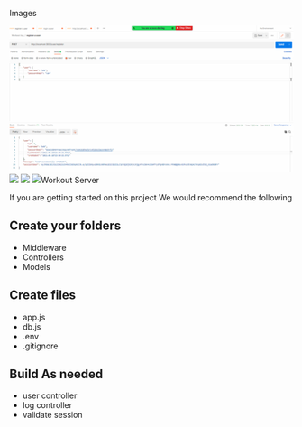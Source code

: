 Images

<img src="https://github.com/TelmaChapa/WorkoutLogServer/blob/main/assets/userRegister.PNG">
<img src="https://github.com/TelmaChapa/WorkoutLogServer/blob/main/assets/userLogin.PNG>
<img src="https://github.com/TelmaChapa/WorkoutLogServer/blob/main/assets/updateLog.PNG>
<img src="https://github.com/TelmaChapa/WorkoutLogServer/blob/main/assets/logCreate.PNG>
<img src="https://github.com/TelmaChapa/WorkoutLogServer/blob/main/assets/getLogs.PNG>
<img src="https://github.com/TelmaChapa/WorkoutLogServer/blob/main/assets/deleteLog.PNG>



# Workout Server

If you are getting started on this project We would recommend the following

## Create your folders

- Middleware
- Controllers
- Models

## Create files

- app.js
- db.js
- .env
- .gitignore

## Build As needed

- user controller
- log controller
- validate session
